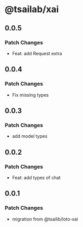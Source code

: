 # @tsailab/xai

## 0.0.5

### Patch Changes

- Feat: add Request extra

## 0.0.4

### Patch Changes

- Fix missing types

## 0.0.3

### Patch Changes

- add model types

## 0.0.2

### Patch Changes

- Feat: add types of chat

## 0.0.1

### Patch Changes

- migration from @tsailib/loto-xai
